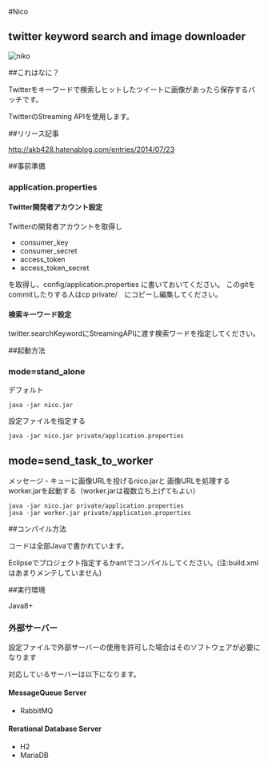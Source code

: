 #Nico

## twitter keyword search and image downloader

![niko](http://i.imgur.com/detsLKI.jpg)


##これはなに？

Twitterをキーワードで検索しヒットしたツイートに画像があったら保存するバッチです。

TwitterのStreaming APIを使用します。

##リリース記事

http://akb428.hatenablog.com/entries/2014/07/23

##事前準備

### application.properties

#### Twitter開発者アカウント設定

Twitterの開発者アカウントを取得し

* consumer_key
* consumer_secret
* access_token
* access_token_secret

を取得し、config/application.properties に書いておいてください。
このgitをcommitしたりする人はcp private/　にコピーし編集してください。

#### 検索キーワード設定

twitter.searchKeywordにStreamingAPIに渡す検索ワードを指定してください。

##起動方法

### mode=stand_alone

デフォルト

	java -jar nico.jar

設定ファイルを指定する

	java -jar nico.jar private/application.properties

## mode=send_task_to_worker

メッセージ・キューに画像URLを投げるnico.jarと
画像URLを処理するworker.jarを起動する（worker.jarは複数立ち上げてもよい）

	java -jar nico.jar private/application.properties
	java -jar worker.jar private/application.properties
	

##コンパイル方法

コードは全部Javaで書かれています。

Eclipseでプロジェクト指定するかantでコンパイルしてください。(注:build.xmlはあまりメンテしていません)


##実行環境

Java8+


### 外部サーバー

設定ファイルで外部サーバーの使用を許可した場合はそのソフトウェアが必要になります

対応しているサーバーは以下になります。

#### MessageQueue Server
* RabbitMQ

#### Rerational Database Server
* H2
* MariaDB


